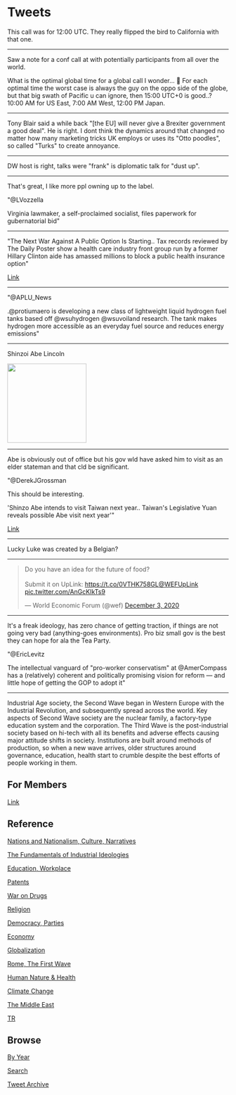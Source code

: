 # Tweets

This call was for 12:00 UTC. They really flipped the bird to
California with that one.

---

Saw a note for a conf call at with potentially participants from all
over the world.

What is the optimal global time for a global call I wonder... 🤔 For
each optimal time the worst case is always the guy on the oppo side of
the globe, but that big swath of Pacific u can ignore, then 15:00
UTC+0 is good..? 10:00 AM for US East, 7:00 AM West, 12:00 PM Japan.

---

Tony Blair said a while back "[the EU] will never give a Brexiter
government a good deal". He is right. I dont think the dynamics around
that changed no matter how many marketing tricks UK employs or uses
its "Otto poodles", so called "Turks" to create annoyance.

---

DW host is right, talks were "frank" is diplomatic talk for "dust up".

---

That's great, I like more ppl owning up to the label. 

"@LVozzella

Virginia lawmaker, a self-proclaimed socialist, files paperwork for
gubernatorial bid"

---

"The Next War Against A Public Option Is Starting.. Tax records
reviewed by The Daily Poster show a health care industry front group
run by a former Hillary Clinton aide has amassed millions to block a
public health insurance option"

[Link](https://www.dailyposter.com/p/the-next-war-against-a-public-option)

---

"@APLU_News

.@protiumaero is developing a new class of lightweight liquid hydrogen
fuel tanks based off @wsuhydrogen @wsuvoiland research. The tank makes
hydrogen more accessible as an everyday fuel source and reduces energy
emissions"

---

Shinzoi Abe Lincoln

<img width="180" src="https://pbs.twimg.com/media/Ecl-mD6VcAA0HBG.jpg"/>

---

Abe is obviously out of office but his gov wld have asked him to visit
as an elder stateman and that cld be significant.

"@DerekJGrossman

This should be interesting.

'Shinzo Abe intends to visit Taiwan next year.. Taiwan's Legislative
Yuan reveals possible Abe visit next year'"

[Link](https://twitter.com/DerekJGrossman/status/1336753705610166272)

---

Lucky Luke was created by a Belgian? 

---

<blockquote class="twitter-tweet"><p lang="en" dir="ltr">Do you have an idea for the future of food?<br><br>Submit it on UpLink: <a href="https://t.co/0VTHK758GL">https://t.co/0VTHK758GL</a><a href="https://twitter.com/WEFUpLink?ref_src=twsrc%5Etfw">@WEFUpLink</a> <a href="https://t.co/AnGcKIkTs9">pic.twitter.com/AnGcKIkTs9</a></p>&mdash; World Economic Forum (@wef) <a href="https://twitter.com/wef/status/1334603317968850944?ref_src=twsrc%5Etfw">December 3, 2020</a></blockquote> <script async src="https://platform.twitter.com/widgets.js" charset="utf-8"></script>

---

It's a freak ideology, has zero chance of getting traction, if things
are not going very bad (anything-goes environments). Pro biz small gov
is the best they can hope for ala the Tea Party.

"@EricLevitz

The intellectual vanguard of "pro-worker conservatism" at @AmerCompass
has a (relatively) coherent and politically promising vision for
reform — and little hope of getting the GOP to adopt it"

---

Industrial Age society, the Second Wave began in Western Europe with
the Industrial Revolution, and subsequently spread across the
world. Key aspects of Second Wave society are the nuclear family, a
factory-type education system and the corporation. The Third Wave is
the post-industrial society based on hi-tech with all its benefits and
adverse effects causing major attitude shifts in society. Institutions
are built around methods of production, so when a new wave arrives,
older structures around governance, education, health start to crumble
despite the best efforts of people working in them.

## For Members

[Link](https://thirdwave-members.herokuapp.com)

## Reference

[Nations and Nationalism, Culture, Narratives](/2013/02/nations-and-nationalism.md)

[The Fundamentals of Industrial Ideologies](/2011/04/fundamentals-of-industrial-ideologies.md)

[Education, Workplace](2017/09/education-workplace.md)

[Patents](/2018/09/patents.md)

[War on Drugs](/2019/11/war-on-drugs.md)

[Religion](/2015/04/god-religion.md)

[Democracy, Parties](/2016/11/democracy.md)

[Economy](/2018/05/economy.md)

[Globalization](/2018/09/globalization.md)

[Rome, The First Wave](/2017/12/rome.md)

[Human Nature & Health](/2020/07/human-nature.md)

[Climate Change](/2018/12/climate.md)

[The Middle East](/2019/07/middleeast.md)

[TR](../tr)

## Browse

[By Year](years.md)

[Search](search.html)

[Tweet Archive](/tweets/README.md)


